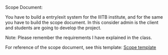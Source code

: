 Scope Document:

You have to build a entry/exit system for the IIITB institute, and for the same you have to build the scope document. 
In this consider admin is the client and students are going to develop the project. 

Note: Please remember the requirements I have explained in the class.

For reference of the scope document, see this template:
[Scope template](http://aplg-planetariums.org/project-scope-template/)
